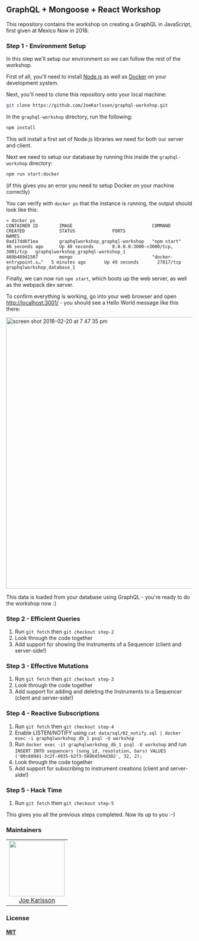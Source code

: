 ## GraphQL + Mongoose + React Workshop

This repository contains the workshop on creating a GraphQL in JavaScript, first given at Mexico Now in 2018.

### Step 1 - Environment Setup

In this step we'll setup our environment so we can follow the rest of the workshop.

First of all, you'll need to install [Node.js](https://nodejs.org/en/) as well as [Docker](https://www.docker.com/) on your development system.

Next, you'll need to clone this repository onto your local machine:

```bash
git clone https://github.com/JoeKarlsson/graphql-workshop.git
```

In the `graphql-workshop` directory, run the following:

```bash
npm install
```

This will install a first set of Node.js libraries we need for both our server and client.

Next we need to setup our database by running this inside the `graphql-workshop` directory:

```bash
npm run start:docker
```

(if this gives you an error you need to setup Docker on your machine correctly)

You can verify with `docker ps` that the instance is running, the output should look like this:

```
» docker ps
CONTAINER ID        IMAGE                              COMMAND                  CREATED             STATUS              PORTS                              NAMES
0ad17dd6f1ea        graphqlworkshop_graphql-workshop   "npm start"              46 seconds ago      Up 48 seconds       0.0.0.0:3000->3000/tcp, 3001/tcp   graphqlworkshop_graphql-workshop_1
469b489d1507        mongo                              "docker-entrypoint.s…"   5 minutes ago       Up 49 seconds       27017/tcp                          graphqlworkshop_database_1
```

Finally, we can now run `npm start`, which boots up the web server, as well as the webpack dev server.

To confirm everything is working, go into your web browser and open [http://localhost:3001/](http://localhost:3001/) - you should see a Hello World message like this there:

<img width="730" alt="screen shot 2018-02-20 at 7 47 35 pm" src="https://user-images.githubusercontent.com/4650739/36458928-f395f8ca-1676-11e8-80f9-a9a5295c3d3b.png">


This data is loaded from your database using GraphQL - you're ready to do the workshop now :)

### Step 2 - Efficient Queries

1. Run `git fetch` then `git checkout step-2`
1. Look through the code together
1. Add support for showing the Instruments of a Sequencer (client and server-side!)

### Step 3 - Effective Mutations

1. Run `git fetch` then `git checkout step-3`
1. Look through the code together
1. Add support for adding and deleting the Instruments to a Sequencer (client and server-side!)

### Step 4 - Reactive Subscriptions

1. Run `git fetch` then `git checkout step-4`
1. Enable LISTEN/NOTIFY using `cat data/sql/02_notify.sql | docker exec -i graphqlworkshop_db_1 psql -U workshop`
1. Run `docker exec -it graphqlworkshop_db_1 psql -U workshop` and run `INSERT INTO sequencers (song_id, resolution, bars) VALUES ('00c60941-3c2f-4935-b2f3-589b4594d302', 32, 2);`
1. Look through the code together
1. Add support for subscribing to instrument creations (client and server-side!)

### Step 5 - Hack Time

1. Run `git fetch` then `git checkout step-5`

This gives you all the previous steps completed. Now its up to you :-)

### Maintainers

<table>
  <tbody>
    <tr>
      <td align="center">
        <img width="150 height="150"
        src="https://avatars.githubusercontent.com/JoeKarlsson?v=3">
        <br />
        <a href="https://github.com/JoeKarlsson">Joe Karlsson</a>
      </td>
    <tr>
  <tbody>
</table>

### License

#### [MIT](./LICENSE)
